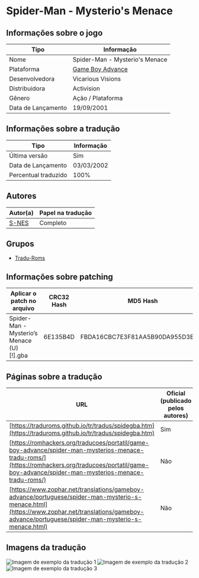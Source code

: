 # Spider-Man - Mysterio's Menace

## Informações sobre o jogo

| Tipo | Informação |
| ----------- | ----------- |
| Nome | Spider\-Man \- Mysterio's Menace |
| Plataforma | [Game Boy Advance](../) |
| Desenvolvedora | Vicarious Visions |
| Distribuidora | Activision |
| Gênero | Ação / Plataforma |
| Data de Lançamento | 19/09/2001 |

## Informações sobre a tradução

| Tipo | Informação |
| ----------- | ----------- |
| Última versão | Sim |
| Data de Lançamento | 03/03/2002 |
| Percentual traduzido | 100% |

## Autores

| Autor(a) | Papel na tradução |
| ----------- | ----------- |
| [S\-NES](../../../autores/s-nes/) | Completo |

## Grupos

* [Tradu\-Roms](../../../grupos/tradu-roms/)

## Informações sobre patching

| Aplicar o patch no arquivo | CRC32 Hash | MD5 Hash |
| ----------- | ----------- | ----------- |
| Spider\-Man \- Mysterio’s Menace \(U\) \[\!\]\.gba | 6E135B4D | FBDA16CBC7E3F81AA5B90DA955D3E114 |

## Páginas sobre a tradução

| URL | Oficial (publicado pelos autores) | Possuí link de download |
| ----------- | ----------- | ----------- |
| [https://traduroms.github.io/tr/tradus/spidegba.htm](https://traduroms.github.io/tr/tradus/spidegba.htm) | Sim | Sim |
| [https://romhackers.org/traducoes/portatil/game-boy-advance/spider-man-mysterios-menace-tradu-roms/](https://romhackers.org/traducoes/portatil/game-boy-advance/spider-man-mysterios-menace-tradu-roms/) | Não | Sim |
| [https://www.zophar.net/translations/gameboy-advance/portuguese/spider-man-mysterio-s-menace.html](https://www.zophar.net/translations/gameboy-advance/portuguese/spider-man-mysterio-s-menace.html) | Não | Sim |

## Imagens da tradução

![Imagem de exemplo da tradução 1](1.png)
![Imagem de exemplo da tradução 2](2.png)
![Imagem de exemplo da tradução 3](3.png)